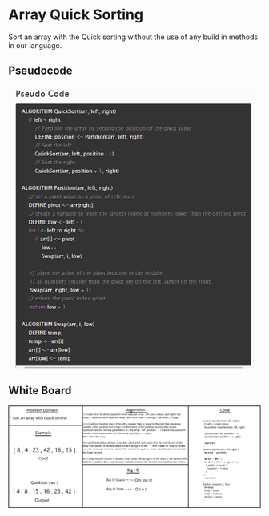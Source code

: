 # Array Quick Sorting
Sort an array with the Quick sorting without the use of any build in methods in our language.

## Pseudocode
![PC](/assets/PCQS.png)

## White Board
![WB](/assets/quicksort.png)